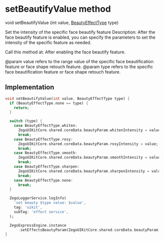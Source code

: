 


# setBeautifyValue method








void setBeautifyValue
(int value, [BeautyEffectType](../../zego_uikit_prebuilt_live_audio_room/BeautyEffectType.md) type)





<p>Set the intensity of the specific face beautify feature
Description: After the face beautify feature is enabled, you can specify the parameters to set the intensity of the specific feature as needed.</p>
<p>Call this method at: After enabling the face beautify feature.</p>
<p>@param value refers to the range value of the specific face beautification feature or face shape retouch feature.
@param type  refers to the specific face beautification feature or face shape retouch feature.</p>



## Implementation

```dart
void setBeautifyValue(int value, BeautyEffectType type) {
  if (BeautyEffectType.none == type) {
    return;
  }

  switch (type) {
    case BeautyEffectType.whiten:
      ZegoUIKitCore.shared.coreData.beautyParam.whitenIntensity = value;
      break;
    case BeautyEffectType.rosy:
      ZegoUIKitCore.shared.coreData.beautyParam.rosyIntensity = value;
      break;
    case BeautyEffectType.smooth:
      ZegoUIKitCore.shared.coreData.beautyParam.smoothIntensity = value;
      break;
    case BeautyEffectType.sharpen:
      ZegoUIKitCore.shared.coreData.beautyParam.sharpenIntensity = value;
      break;
    case BeautyEffectType.none:
      break;
  }

  ZegoLoggerService.logInfo(
    'set beauty $type value: $value',
    tag: 'uikit',
    subTag: 'effect service',
  );

  ZegoExpressEngine.instance
      .setEffectsBeautyParam(ZegoUIKitCore.shared.coreData.beautyParam);
}
```







